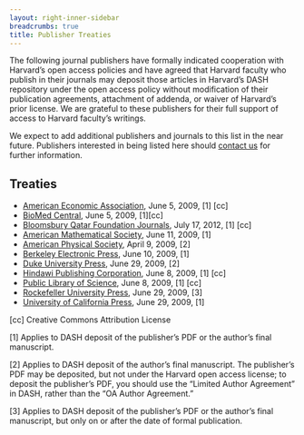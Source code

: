 ```yaml
---
layout: right-inner-sidebar
breadcrumbs: true
title: Publisher Treaties
---
```

The following journal publishers have formally indicated cooperation with Harvard’s open access policies and have agreed that Harvard faculty who publish in their journals may deposit those articles in Harvard’s DASH repository under the open access policy without modification of their publication agreements, attachment of addenda, or waiver of Harvard’s prior license. We are grateful to these publishers for their full support of access to Harvard faculty’s writings.

We expect to add additional publishers and journals to this list in the near future. Publishers interested in being listed here should [contact us](mailto:osc@harvard.edu) for further information.

## Treaties

- [American Economic Association](http://www.aeaweb.org/aea_journals.php), June 5, 2009, [1] [cc]
- [BioMed Central](http://www.biomedcentral.com/browse/journals), June 5, 2009, [1][cc]
- [Bloomsbury Qatar Foundation Journals](http://qscience.com/), July 17, 2012, [1] [cc]
- [American Mathematical Society](http://www.ams.org/journals/), June 11, 2009, [1]
- [American Physical Society](http://publish.aps.org/), April 9, 2009, [2]
- [Berkeley Electronic Press](http://www.bepress.com/journals/), June 10, 2009, [1]
- [Duke University Press](http://dukeupress.edu/journals/index.shtml), June 29, 2009, [2]
- [Hindawi Publishing Corporation](http://www.hindawi.com/journals/), June 8, 2009, [1] [cc]
- [Public Library of Science](http://www.plos.org/journals/index.php), June 8, 2009, [1] [cc]
- [Rockefeller University Press](http://www.rupress.org/), June 29, 2009, [3]
- [University of California Press](http://www.ucpressjournals.com/), June 29, 2009, [1]


[cc]    Creative Commons Attribution License

[1] Applies to DASH deposit of the publisher’s PDF or the author’s final manuscript.

[2] Applies to DASH deposit of the author’s final manuscript. The publisher’s PDF may be deposited, but not under the Harvard open access license; to deposit the publisher’s PDF, you should use the “Limited Author Agreement” in DASH, rather than the “OA Author Agreement.”

[3] Applies to DASH deposit of the publisher’s PDF or the author’s final manuscript, but only on or after the date of formal publication.
